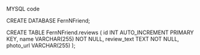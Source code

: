 MYSQL code 

CREATE DATABASE FernNFriend;

CREATE TABLE FernNFriend.reviews (
    id INT AUTO_INCREMENT PRIMARY KEY,
    name VARCHAR(255) NOT NULL,
    review_text TEXT NOT NULL,
    photo_url VARCHAR(255)
);

